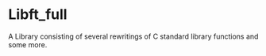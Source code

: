 # Libft_full
A Library consisting of several rewritings of C standard library functions and some more.
